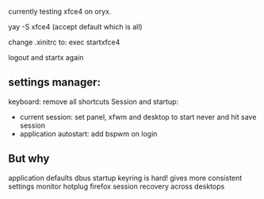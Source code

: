 currently testing xfce4 on oryx.

yay -S xfce4
(accept default which is all)

change .xinitrc to:
exec startxfce4

logout and startx again

## settings manager:

keyboard: remove all shortcuts
Session and startup:

- current session: set panel, xfwm and desktop to start never and hit save session
- application autostart: add bspwm on login

## But why

application defaults
dbus startup
keyring is hard!
gives more consistent settings
monitor hotplug
firefox session recovery across desktops
